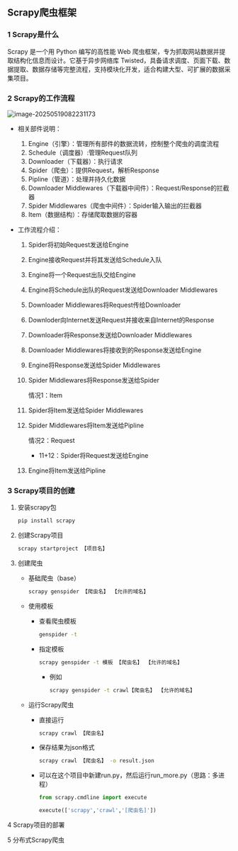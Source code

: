 ## Scrapy爬虫框架

### 1 Scrapy是什么

Scrapy 是一个用 Python 编写的高性能 Web 爬虫框架，专为抓取网站数据并提取结构化信息而设计。它基于异步网络库 Twisted，具备请求调度、页面下载、数据提取、数据存储等完整流程，支持模块化开发，适合构建大型、可扩展的数据采集项目。

### 2 Scrapy的工作流程

![image-20250519082231173](C:\Users\31923\AppData\Roaming\Typora\typora-user-images\image-20250519082231173.png)

- 相关部件说明：

  1. Engine（引擎）：管理所有部件的数据流转，控制整个爬虫的调度流程
  2. Schedule（调度器）:管理Request队列
  3. Downloader（下载器）：执行请求
  4. Spider（爬虫）：提供Request，解析Response
  5. Pipline（管道）：处理并持久化数据
  6. Downloader Middlewares（下载器中间件）：Request/Response的拦截器
  7. Spider Middlewares（爬虫中间件）：Spider输入输出的拦截器
  8. Item（数据结构）：存储爬取数据的容器

- 工作流程介绍：

  1. Spider将初始Request发送给Engine

  2. Engine接收Request并将其发送给Schedule入队

  3. Engine将一个Request出队交给Engine

  4. Engine将Schedule出队的Request发送给Downloader Middlewares

  5. Downloader Middlewares将Request传给Downloader

  6. Downloder向Internet发送Request并接收来自Internet的Response

  7. Downloader将Response发送给Downloader Middlewares

  8. Downloader Middlewares将接收到的Response发送给Engine

  9. Engine将Response发送给Spider Middlewares

  10. Spider Middlewares将Response发送给Spider

      情况1：Item

  11. Spider将Item发送给Spider Middlewares

  12. Spider Middlewares将Item发送给Pipline

      情况2：Request

      - 11+12：Spider将Request发送给Engine

  13. Engine将Item发送给Pipline



### 3 Scrapy项目的创建

1. 安装scrapy包

   ```cmd
   pip install scrapy
   ```

2. 创建Scrapy项目

   ```cmd
   scrapy startproject 【项目名】
   ```

3. 创建爬虫

   - 基础爬虫（base）

     ```cmd
     scrapy genspider 【爬虫名】 【允许的域名】
     ```

   - 使用模板

     - 查看爬虫模板

       ```cmd
       genspider -t
       ```

     - 指定模板

       ```cmd
       scrapy genspider -t 模板 【爬虫名】 【允许的域名】
       ```

       - 例如

         ```cmd
         scrapy genspider -t crawl【爬虫名】 【允许的域名】
         ```

   - 运行Scrapy爬虫

     - 直接运行

       ```cmd
       scrapy crawl 【爬虫名】
       ```

     - 保存结果为json格式

       ```cmd
       scrapy crawl 【爬虫名】 -o result.json
       ```

     - 可以在这个项目中新建run.py，然后运行run_more.py（思路：多进程）

       ```python
       from scrapy.cmdline import execute
       
       execute(['scrapy','crawl','[爬虫名]'])
       ```

4 Scrapy项目的部署

5 分布式Scrapy爬虫 